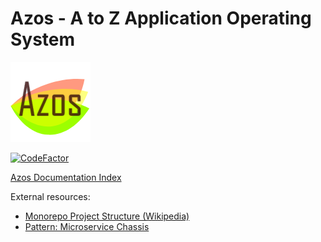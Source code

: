 # Azos - A to Z Application Operating System
<img src="/elm/design/icons/azos.png" alt="Logo" >

[![CodeFactor](https://www.codefactor.io/repository/github/azist/azos/badge/master)](https://www.codefactor.io/repository/github/azist/azos/overview/master)

[Azos Documentation Index](/src/documentation-index.md)


External resources:
- [Monorepo Project Structure (Wikipedia)](https://en.wikipedia.org/wiki/Monorepo)
- [Pattern: Microservice Chassis](https://microservices.io/patterns/microservice-chassis.html)
